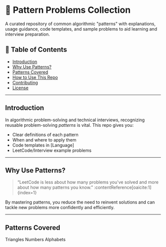 # 🧩 Pattern Problems Collection

A curated repository of common algorithmic "patterns" with explanations, usage guidance, code templates, and sample problems to aid learning and interview preparation.

## 📘 Table of Contents

- [Introduction](#introduction)  
- [Why Use Patterns?](#why-use-patterns)  
- [Patterns Covered](#patterns-covered)  
- [How to Use This Repo](#how-to-use-this-repo)  
- [Contributing](#contributing)  
- [License](#license)

---

## Introduction

In algorithmic problem-solving and technical interviews, recognizing reusable problem-solving *patterns* is vital. This repo gives you:

- Clear definitions of each pattern  
- When and where to apply them  
- Code templates in [Language]  
- LeetCode/Interview example problems

---

## Why Use Patterns?

> “LeetCode is less about how many problems you've solved and more about how many patterns you know.” :contentReference[oaicite:1]{index=1}

By mastering patterns, you reduce the need to reinvent solutions and can tackle new problems more confidently and efficiently.

---

## Patterns Covered

Triangles
Numbers
Alphabets
